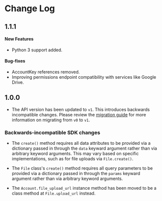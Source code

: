 # Change Log

## 1.1.1

#### New Features
* Python 3 support added.

#### Bug-fixes
* AccountKey references removed.
* Improving permissions endpoint compatibility with services like Google Drive.

## 1.0.0

* The API version has been updated to `v1`. This introduces backwards
  incompatible changes. Please review the
  [migration guide](https://developers.kloudless.com/docs/v1/migration)
  for more information on migrating from `v0` to `v1`.

### Backwards-incompatible SDK changes

* The `create()` method requires all data attributes to be provided via a
  dictionary passed in through the `data` keyward argument rather than via
  arbitrary keyword arguments. This may vary based on specific implementations,
  such as for file uploads via `File.create()`.

* The `File` class's `create()` method requires all query parameters to be
  provided via a dictionary passed in through the `params` keyward argument
  rather than via arbitrary keyword arguments.

* The `Account.file_upload_url` instance method has been moved to be a
  class method at `File.upload_url` instead.
